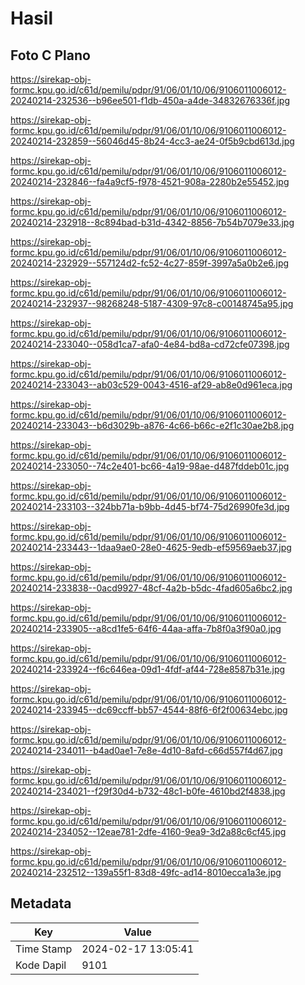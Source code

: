 # Hasil

## Foto C Plano

https://sirekap-obj-formc.kpu.go.id/c61d/pemilu/pdpr/91/06/01/10/06/9106011006012-20240214-232536--b96ee501-f1db-450a-a4de-34832676336f.jpg

https://sirekap-obj-formc.kpu.go.id/c61d/pemilu/pdpr/91/06/01/10/06/9106011006012-20240214-232859--56046d45-8b24-4cc3-ae24-0f5b9cbd613d.jpg

https://sirekap-obj-formc.kpu.go.id/c61d/pemilu/pdpr/91/06/01/10/06/9106011006012-20240214-232846--fa4a9cf5-f978-4521-908a-2280b2e55452.jpg

https://sirekap-obj-formc.kpu.go.id/c61d/pemilu/pdpr/91/06/01/10/06/9106011006012-20240214-232918--8c894bad-b31d-4342-8856-7b54b7079e33.jpg

https://sirekap-obj-formc.kpu.go.id/c61d/pemilu/pdpr/91/06/01/10/06/9106011006012-20240214-232929--557124d2-fc52-4c27-859f-3997a5a0b2e6.jpg

https://sirekap-obj-formc.kpu.go.id/c61d/pemilu/pdpr/91/06/01/10/06/9106011006012-20240214-232937--98268248-5187-4309-97c8-c00148745a95.jpg

https://sirekap-obj-formc.kpu.go.id/c61d/pemilu/pdpr/91/06/01/10/06/9106011006012-20240214-233040--058d1ca7-afa0-4e84-bd8a-cd72cfe07398.jpg

https://sirekap-obj-formc.kpu.go.id/c61d/pemilu/pdpr/91/06/01/10/06/9106011006012-20240214-233043--ab03c529-0043-4516-af29-ab8e0d961eca.jpg

https://sirekap-obj-formc.kpu.go.id/c61d/pemilu/pdpr/91/06/01/10/06/9106011006012-20240214-233043--b6d3029b-a876-4c66-b66c-e2f1c30ae2b8.jpg

https://sirekap-obj-formc.kpu.go.id/c61d/pemilu/pdpr/91/06/01/10/06/9106011006012-20240214-233050--74c2e401-bc66-4a19-98ae-d487fddeb01c.jpg

https://sirekap-obj-formc.kpu.go.id/c61d/pemilu/pdpr/91/06/01/10/06/9106011006012-20240214-233103--324bb71a-b9bb-4d45-bf74-75d26990fe3d.jpg

https://sirekap-obj-formc.kpu.go.id/c61d/pemilu/pdpr/91/06/01/10/06/9106011006012-20240214-233443--1daa9ae0-28e0-4625-9edb-ef59569aeb37.jpg

https://sirekap-obj-formc.kpu.go.id/c61d/pemilu/pdpr/91/06/01/10/06/9106011006012-20240214-233838--0acd9927-48cf-4a2b-b5dc-4fad605a6bc2.jpg

https://sirekap-obj-formc.kpu.go.id/c61d/pemilu/pdpr/91/06/01/10/06/9106011006012-20240214-233905--a8cd1fe5-64f6-44aa-affa-7b8f0a3f90a0.jpg

https://sirekap-obj-formc.kpu.go.id/c61d/pemilu/pdpr/91/06/01/10/06/9106011006012-20240214-233924--f6c646ea-09d1-4fdf-af44-728e8587b31e.jpg

https://sirekap-obj-formc.kpu.go.id/c61d/pemilu/pdpr/91/06/01/10/06/9106011006012-20240214-233945--dc69ccff-bb57-4544-88f6-6f2f00634ebc.jpg

https://sirekap-obj-formc.kpu.go.id/c61d/pemilu/pdpr/91/06/01/10/06/9106011006012-20240214-234011--b4ad0ae1-7e8e-4d10-8afd-c66d557f4d67.jpg

https://sirekap-obj-formc.kpu.go.id/c61d/pemilu/pdpr/91/06/01/10/06/9106011006012-20240214-234021--f29f30d4-b732-48c1-b0fe-4610bd2f4838.jpg

https://sirekap-obj-formc.kpu.go.id/c61d/pemilu/pdpr/91/06/01/10/06/9106011006012-20240214-234052--12eae781-2dfe-4160-9ea9-3d2a88c6cf45.jpg

https://sirekap-obj-formc.kpu.go.id/c61d/pemilu/pdpr/91/06/01/10/06/9106011006012-20240214-232512--139a55f1-83d8-49fc-ad14-8010ecca1a3e.jpg


## Metadata

| Key        | Value               |
| ---------- | ------------------- |
| Time Stamp | 2024-02-17 13:05:41 |
| Kode Dapil | 9101                |



